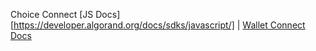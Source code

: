 Choice Connect 
[JS Docs][https://developer.algorand.org/docs/sdks/javascript/] | 
[Wallet Connect Docs](https://developer.algorand.org/docs/get-details/walletconnect/)
